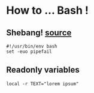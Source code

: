 # How to ... Bash !

## Shebang! [source](https://ashishb.net/all/the-first-two-statements-of-your-bash-script-should-be/)

```
#!/usr/bin/env bash
set -euo pipefail
```

## Readonly variables

```
local -r TEXT="lorem ipsum"
```
